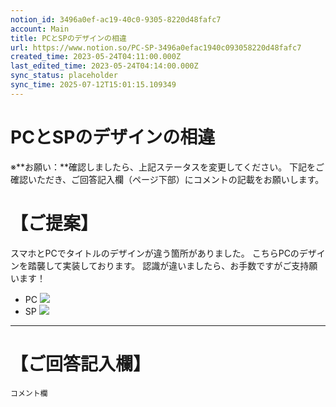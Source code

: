 ```yaml
---
notion_id: 3496a0ef-ac19-40c0-9305-8220d48fafc7
account: Main
title: PCとSPのデザインの相違
url: https://www.notion.so/PC-SP-3496a0efac1940c093058220d48fafc7
created_time: 2023-05-24T04:11:00.000Z
last_edited_time: 2023-05-24T04:14:00.000Z
sync_status: placeholder
sync_time: 2025-07-12T15:01:15.109349
---
```

# PCとSPのデザインの相違

※**お願い：**確認しましたら、上記ステータスを変更してください。
下記をご確認いただき、ご回答記入欄（ページ下部）にコメントの記載をお願いします。
# 【ご提案】
スマホとPCでタイトルのデザインが違う箇所がありました。
こちらPCのデザインを踏襲して実装しております。
認識が違いましたら、お手数ですがご支持願います！

- PC
  ![](https://prod-files-secure.s3.us-west-2.amazonaws.com/736adce6-a3a4-4a64-9f74-d9aa055c96d2/2890c1be-f042-4899-88ae-40860eff4bf4/Untitled.png?X-Amz-Algorithm=AWS4-HMAC-SHA256&X-Amz-Content-Sha256=UNSIGNED-PAYLOAD&X-Amz-Credential=ASIAZI2LB466QTKLKXIM%2F20250719%2Fus-west-2%2Fs3%2Faws4_request&X-Amz-Date=20250719T042544Z&X-Amz-Expires=3600&X-Amz-Security-Token=IQoJb3JpZ2luX2VjEIT%2F%2F%2F%2F%2F%2F%2F%2F%2F%2FwEaCXVzLXdlc3QtMiJIMEYCIQCfFC%2FsZYtqrOxwjJp4YTst3wgASJOD8ug%2B34ZvE9wBPwIhAI6lwSBF5AnifGhANkXk8TsIlP3jGVe90779nXaA2%2FstKogECJ3%2F%2F%2F%2F%2F%2F%2F%2F%2F%2FwEQABoMNjM3NDIzMTgzODA1IgybGXN9rYaLhztpCooq3AN37ZH1sNwdNG7OzIA4FvrT%2FFByXgZ9ZV98dZzwoQo2j64TghFRzgtk%2BrQxhMobdHXIkiso5xZfXCfTux59GjNaFWx2vXEn8sh4rE%2BYPMIRc4ZT7ZRb0nJ6uFsLzhg7J6mPBeylrKYI%2FPx2e6WsCwjsIxvcv4I9ncB997kbsXYeikdN6O3lYTULyKoXg1bApK5Jh4nK3Wbxn1oimIeiyDI4M3C2RzTIQ0h8cOv9za8cUUBrthrwhtrspeG%2FKiZx%2BZx5grMIVjSwkb3eo0gWo5qO6R1mtoHrCWFQluyEY3I2jEjSlTa%2B%2FBDY9ADjdsIxbY1KTD3cAMSeUHQwdIosWKRsc5IwF5aeKGv0n0FTd4Yg%2Bb%2FM8zfyEBZdMX4WywghKWUrMupDNmMk%2Buno%2Fpw4hCJXICwhEnNME2hC3%2FgqEI2q4esm8GZ3z7GoV7eVdNPMSF9cEBDLV%2FgaQY%2BI%2BapxoB9zVwJBCp8TnDEDIQniO3LWg%2Fw5VsBI5TMIWGsJiFzGlWuPpndXcvieJfGT6o8E%2BV3t1VqW2%2BVkERpKisg86TFYcZ5SPXVPLGYrWeCjoXlOXlbEzrUXoiV8zHq9of5ugg1xsDfbUsbwf%2FpvjUV8AfgQIrog0oTLslikoZgOgTCqquzDBjqkAREMUtCVpbm5WMd2ARFj7RuKJOJL5Y3p73CPyA7nrfXRxk9Wbpo6pnvK03f%2BbNiZli6hKFjSJDKO7ojQaBpQnTNpfhJPk3lRxr9iXbydGjm3GsbdW3f5Ag3AylEEF7EMQ6%2B5GaeTlsUvsvxADFUJyZVjtTqJdXyj0%2FPGJ%2BHi9aE4vrY4d9N53HaMrvGfRYduymk1SIa9N1MllvmdS2MIekiiCAnb&X-Amz-Signature=764978462923f9823df0018ff49ce79088b0fd16c5efd1cbb3e9b0aa6deb49a0&X-Amz-SignedHeaders=host&x-amz-checksum-mode=ENABLED&x-id=GetObject)
- SP
  ![](https://prod-files-secure.s3.us-west-2.amazonaws.com/736adce6-a3a4-4a64-9f74-d9aa055c96d2/006eb1fe-d44e-4dd5-8733-ea9b860a09fe/Untitled.png?X-Amz-Algorithm=AWS4-HMAC-SHA256&X-Amz-Content-Sha256=UNSIGNED-PAYLOAD&X-Amz-Credential=ASIAZI2LB4663VYBK7YJ%2F20250719%2Fus-west-2%2Fs3%2Faws4_request&X-Amz-Date=20250719T042545Z&X-Amz-Expires=3600&X-Amz-Security-Token=IQoJb3JpZ2luX2VjEIT%2F%2F%2F%2F%2F%2F%2F%2F%2F%2FwEaCXVzLXdlc3QtMiJIMEYCIQDyrhzyxFiBdV%2Bo0QfdbuQQ3N9IY28GyMEvseez25FHjwIhAOaTgz4OPpIk9pmi9DgPHVZWjWc%2FwSb0%2Bij1y%2BiBC31iKogECJ3%2F%2F%2F%2F%2F%2F%2F%2F%2F%2FwEQABoMNjM3NDIzMTgzODA1Igy86go6GPyqhX7obX0q3APB5qEKQbJ49Qt6GP31VCIB92JYNy45Bo7Z3XgAUmI00Y255FnRzs2GaQzMfgN4n5KfduJpDbQyY9%2Bx9NAqQUeTlCKU9B3JfTJi9PmmZ%2BIpok5rTWBjLHSQvF9JMqbU86vwWBPm%2FFFXYUNx4%2BcbjUIynsgryrIIQ8rWZXCXrXidOHbjls8Can%2FeVvu4ngqy1icZuxwypm31azwh7OQjkUQLY4nmlzYoKmrXS0WAEhWFPpkr799mDRRZpRhdZUJGhtQQHg3aHXO520VdhqpnNcV3%2BMM6t2yzqzJM3sy0FrhLDAS4IIQGeIKtMIdpt6FLpPqJ%2FcdS8LahOaN2fYYu3iGrSnTnlLQ1mjC%2BXVzriL5M91GqQMqh%2BB27oKa1zm470QLX9mSXom5QaWMUp8rW3HRv%2BjOn1ieJlPWEwAgXNUOM1yHh0u034nxbra%2FzfLhJSWMr9FbUZ%2BtiN22iKEbB2GSr4cYc9p4ieyFTqTVvB8WotI7PzRjpfFL0jhBFho2VUmB39ZSpOPcfOnusLFLUpREePXZe%2B1LmX0165LymUFTEX1xdI5lmlQygdZyMmvXoeuQ174w1P%2BFQY5H137NYVUjHizVew1WdEQd2p9JZ6no7uQvfsbhIa%2FgQUSZ5QDDvquzDBjqkAdnJvpTCHB8tIFQStWNrj7Q%2BiDHp4r2sALqfOtEWj0gfmaBod3s2el5fPbTvFfhz3BlslOdcE%2FCUp%2B9n7SdDQtjAgk4bsaTUid0QxUHKUfVixEhUoY%2BV942kRi6wq7NICgomUrK1kHZFyVY0c%2FynTfrNcx1cMDw1QfXqE%2FWd1c7Nr7vLf3D%2FutdZRIeb%2Fvq64WjuagBslUs2HaosOjnffiQlDXrl&X-Amz-Signature=2d07b8d8f0466ead64736bee2a828be6657e43e52965f23acaadb2b4d433a965&X-Amz-SignedHeaders=host&x-amz-checksum-mode=ENABLED&x-id=GetObject)
---
# 【ご回答記入欄】
```plain text
コメント欄
```